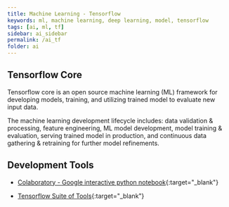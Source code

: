 ```yaml
---
title: Machine Learning - Tensorflow
keywords: ml, machine learning, deep learning, model, tensorflow
tags: [ai, ml, tf]
sidebar: ai_sidebar
permalink: /ai_tf
folder: ai
---
```


## Tensorflow Core

Tensorflow core is an open source machine learning (ML) framework for developing
models, training, and utilizing trained model to evaluate new input data.  
  
The machine learning development lifecycle includes: data validation & 
processing, feature engineering, ML model development, model training & 
evaluation, serving trained model in production, and continuous data gathering &
retraining for further model refinements.  

## Development Tools

- [Colaboratory - Google interactive python notebook](https://colab.research.google.com){:target="_blank"}

- [Tensorflow Suite of Tools](https://www.tensorflow.org/resources/tools){:target="_blank"}